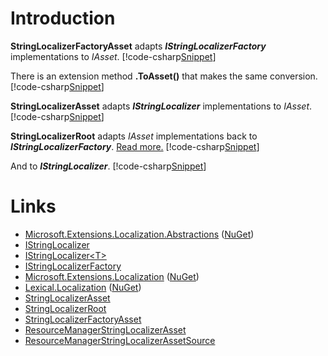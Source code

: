 ﻿# Introduction
**StringLocalizerFactoryAsset** adapts <b><i>IStringLocalizerFactory</i></b> implementations to *IAsset*.
[!code-csharp[Snippet](IopExamples.cs#Snippet_0a)]

There is an extension method **.ToAsset()** that makes the same conversion.
[!code-csharp[Snippet](IopExamples.cs#Snippet_0b)]

**StringLocalizerAsset** adapts <b><i>IStringLocalizer</i></b> implementations to *IAsset*.
[!code-csharp[Snippet](IopExamples.cs#Snippet_0c)]

**StringLocalizerRoot** adapts *IAsset* implementations back to <b><i>IStringLocalizerFactory</i></b>. [Read more.](../ILine/ILineRoot/#string-localizer)
[!code-csharp[Snippet](IopExamples.cs#Snippet_4a)]

And to <b><i>IStringLocalizer</i></b>.
[!code-csharp[Snippet](IopExamples.cs#Snippet_4b)]


# Links
* [Microsoft.Extensions.Localization.Abstractions](https://github.com/aspnet/Extensions/tree/master/src/Localization/Abstractions/src) ([NuGet](https://www.nuget.org/packages/Microsoft.Extensions.Localization.Abstractions/))
 * [IStringLocalizer](https://github.com/aspnet/Extensions/blob/master/src/Localization/Abstractions/src/IStringLocalizer.cs) 
 * [IStringLocalizer&lt;T&gt;](https://github.com/aspnet/Extensions/blob/master/src/Localization/Abstractions/src/IStringLocalizerOfT.cs)
 * [IStringLocalizerFactory](https://github.com/aspnet/Extensions/blob/master/src/Localization/Abstractions/src/IStringLocalizerFactory.cs)
* [Microsoft.Extensions.Localization](https://github.com/aspnet/Localization/tree/master/src/Microsoft.Extensions.Localization) ([NuGet](https://www.nuget.org/packages/Microsoft.Extensions.Localization/))
* [Lexical.Localization](https://github.com/tagcode/Lexical.Localization/tree/master/Lexical.Localization) ([NuGet](https://www.nuget.org/packages/Lexical.Localization/))
 * [StringLocalizerAsset](https://github.com/tagcode/Lexical.Localization/blob/master/Lexical.Localization/LocalizationAsset/StringLocalizerAsset.cs)
 * [StringLocalizerRoot](https://github.com/tagcode/Lexical.Localization/blob/master/Lexical.Localization/LocalizationAsset/StringLocalizerRoot.cs)
 * [StringLocalizerFactoryAsset](https://github.com/tagcode/Lexical.Localization/blob/master/Lexical.Localization/LocalizationAsset/StringLocalizerFactoryAsset.cs)
 * [ResourceManagerStringLocalizerAsset](https://github.com/tagcode/Lexical.Localization/blob/master/Lexical.Localization/LocalizationAsset/ResourceManagerStringLocalizerAsset.cs)
 * [ResourceManagerStringLocalizerAssetSource](https://github.com/tagcode/Lexical.Localization/blob/master/Lexical.Localization/LocalizationAsset/ResourceManagerStringLocalizerAssetSource.cs)

